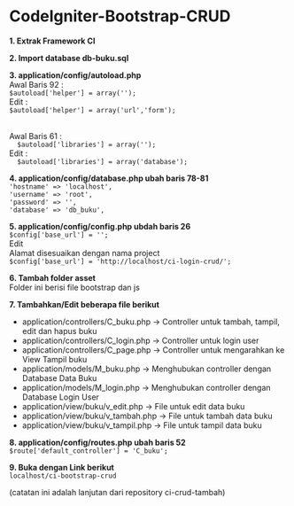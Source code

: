 # CodeIgniter-Bootstrap-CRUD

**1. Extrak Framework CI**

**2. Import database db-buku.sql**

**3. application/config/autoload.php**
  <br>Awal Baris 92 :
  <br>`$autoload['helper'] = array('');`
  <br>Edit :
  <br>`$autoload['helper'] = array('url','form');`

  <br>Awal Baris 61 :
  <br>`  $autoload['libraries'] = array('');`
  <br>Edit :
  <br>`  $autoload['libraries'] = array('database');`

  **4. application/config/database.php ubah baris 78-81**
  <br>`'hostname' => 'localhost',`
  <br>`'username' => 'root',`
  <br>`'password' => '',`
  <br>`'database' => 'db_buku',`

  **5. application/config/config.php ubdah baris 26**
  <br>`$config['base_url'] = '';`
  <br>Edit
  <br>Alamat disesuaikan dengan nama project
  <br>`$config['base_url'] = 'http://localhost/ci-login-crud/';`

  **6. Tambah folder asset**
  <br>Folder ini berisi file bootstrap dan js

  **7. Tambahkan/Edit beberapa file berikut**
  - application/controllers/C_buku.php -> Controller untuk tambah, tampil, edit dan hapus buku
  - application/controllers/C_login.php -> Controller untuk login user
  - application/controllers/C_page.php -> Controller untuk mengarahkan ke View Tampil buku
  - application/models/M_buku.php -> Menghubukan controller dengan Database Data Buku
  - application/models/M_login.php -> Menghubukan controller dengan Database Login User
  - application/view/buku/v_edit.php -> File untuk edit data buku
  - application/view/buku/v_tambah.php -> File untuk tambah data buku
  - application/view/buku/v_tampil.php -> File untuk tampil data buku


  **8. application/config/routes.php ubah baris 52**
  <br>`$route['default_controller'] = 'C_buku';`

  **9. Buka dengan Link berikut**
  <br>`localhost/ci-bootstrap-crud`

  (catatan ini adalah lanjutan dari repository ci-crud-tambah)
